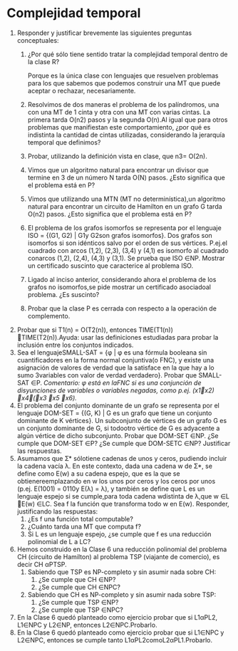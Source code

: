 # Complejidad temporal

1. Responder y justificar brevemente las siguientes preguntas conceptuales:
    1. ¿Por qué sólo tiene sentido tratar la complejidad temporal dentro de la clase R?

        Porque es la única clase con lenguajes que resuelven problemas para los que sabemos que podemos construir una MT que puede aceptar o rechazar, necesariamente.
    
    2. Resolvimos de dos maneras el problema de los palíndromos, una con una MT de 1 cinta y otra con una MT con varias cintas. La primera tarda O(n2) pasos y la segunda O(n).Al igual que  para  otros  problemas  que  manifiestan  este  comportamiento,  ¿por  qué  es  indistinta  la cantidad de cintas utilizadas, considerando la jerarquía temporal que definimos?
    3. Probar, utilizando la definición vista en clase, que n3= O(2n).
    4. Vimos que un algoritmo natural para encontrar un divisor que termine en 3 de un número N tarda O(N) pasos. ¿Esto significa que el problema está en P?
    5. Vimos que utilizando una MTN (MT no determinística),un algoritmo natural para encontrar un  circuito  de  Hamilton  en  un  grafo  G  tarda O(n2)  pasos.  ¿Esto  significa  que  el  problema está en P?
    6. El problema de los grafos isomorfos se representa por el lenguaje ISO = {(G1, G2) | G1y G2son grafos isomorfos}. Dos grafos son isomorfos si son idénticos salvo por el orden de sus vértices. P.ej.el cuadrado con arcos (1,2), (2,3), (3,4) y (4,1) es isomorfo al cuadrado conarcos  (1,2),  (2,4),  (4,3)  y  (3,1).  Se  prueba  que  ISO ∈NP. Mostrar  un certificado suscinto que caracterice al problema ISO.
    7. Ligado  al  inciso  anterior,  considerando  ahora  el  problema  de  los  grafos  no  isomorfos,se pide mostrar un certificado asociadoal problema. ¿Es suscinto?
    8. Probar que la clase P es cerrada con respecto a la operación de complemento.
2. Probar  que  si  T1(n)  =  O(T2(n)),  entonces TIME(T1(n)) TIME(T2(n)).Ayuda:  usar las definiciones estudiadas para probar la inclusión entre los conjuntos indicados.
3. Sea el lenguajeSMALL-SAT = {φ | φ es una fórmula booleana sin cuantificadores en  la  forma  normal  conjuntiva(o  FNC),  y  existe  una  asignación  de  valores  de  verdad  que  la satisface  en  la  que  hay  a  lo  sumo 3variables  con  valor  de  verdad  verdadero}. Probar  que SMALL-SAT ∈P.
_Comentario: φ está en laFNC  si  es  una  conjunción  de  disyunciones  de variables o variables negadas, como p.ej. (x1x2) x4(x3 x5 x6)._
4. El  problema  del conjunto  dominante de un  grafo  se  representa  por  el  lenguaje DOM-SET  =  {(G,  K)  | G  es  un grafo que  tiene  un  conjunto  dominante  de  K  vértices}.  Un subconjunto de vértices de un grafo G es un conjunto dominante de G, si todootro vértice de G es adyacente a  algún vértice de dicho subconjunto.  Probar que DOM-SET ∈NP. ¿Se cumple que DOM-SET ∈P? ¿Se cumple que DOM-SETC ∈NP? Justificar las respuestas.
5. Asumamos que Ʃ* sólotiene cadenas de unos y ceros, pudiendo incluir la cadena vacía λ. En este contexto, dada una cadena w de Ʃ*, se define como E(w) a su cadena espejo, que  es  la  que  se  obtienereemplazando  en  w  los  unos  por  ceros  y  los  ceros  por  unos  (p.ej. E(1001) = 0110y E(λ) = λ), y también se define que L es un lenguaje espejo si se cumple,para toda cadena wdistinta de λ,que w ∈L E(w) ∈LC. Sea f la función que transforma todo w en E(w). Responder, justificando las respuestas:
    1. ¿Es f una función total computable?
    2. ¿Cuánto tarda una MT que computa f?
    3. Si L es un lenguaje espejo, ¿se cumple que f es una reducción polinomial de L a LC?
6. Hemos  construido  en  la  Clase  6 una  reducción  polinomial  del  problema  CH (circuito de Hamilton) al problema TSP (viajante de comercio), es decir CH αPTSP.
    1. Sabiendo que TSP es NP-completo y sin asumir nada sobre CH:
        1. ¿Se cumple que CH ∈NP?
        2. ¿Se cumple que CH ∈NPC?
    2. Sabiendo que CH es NP-completo y sin asumir nada sobre TSP:
        1. ¿Se cumple que TSP ∈NP?
        2. ¿Se cumple que TSP ∈NPC?
7. En la Clase 6 quedó planteado como ejercicio probar que si L1αPL2, L1∈NPC y L2∈NP, entonces L2∈NPC.Probarlo.
8. En la Clase 6 quedó planteado como ejercicio probar que si L1∈NPC y L2∈NPC, entonces se cumple tanto L1αPL2comoL2αPL1.Probarlo.